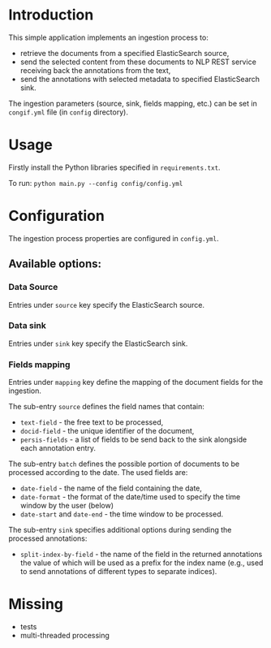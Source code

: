 # Introduction

This simple application implements an ingestion process to: 
- retrieve the documents from a specified ElasticSearch source,
- send the selected content from these documents to NLP REST service receiving back the annotations from the text,
- send the annotations with selected metadata to specified ElasticSearch sink.

The ingestion parameters (source, sink, fields mapping, etc.) can be set in `congif.yml` file (in `config` directory).


# Usage

Firstly install the Python libraries specified in `requirements.txt`.

To run:
`python main.py --config config/config.yml`


# Configuration
The ingestion process properties are configured in `config.yml`.

## Available options:

### Data Source
Entries under `source` key specify the ElasticSearch source.

### Data sink
Entries under `sink` key specify the ElasticSearch sink.

### Fields mapping
Entries under `mapping` key define the mapping of the document fields for the ingestion.

The sub-entry `source` defines the field names that contain:
- `text-field` - the free text to be processed, 
- `docid-field` - the unique identifier of the document,
- `persis-fields` - a list of fields to be send back to the sink alongside each annotation entry.

The sub-entry `batch` defines the possible portion of documents to be processed according to the date. The used fields are:
- `date-field` - the name of the field containing the date,
- `date-format` - the format of the date/time used to specify the time window by the user (below)
- `date-start` and `date-end` - the time window to be processed.

The sub-entry `sink` specifies additional options during sending the processed annotations:
- `split-index-by-field` - the name of the field in the returned annotations the value of which will be used as a prefix for the index name (e.g., used to send annotations of different types to separate indices).


# Missing
- tests
- multi-threaded processing
